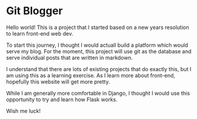 # Git Blogger

Hello world! This is a project that I started based on a new years resolution to learn front-end web dev.

To start this journey, I thought I would actuall build a platform which would serve my blog. For the moment, this project will use git as the database and serve individual posts that are written in markdown.

I understand that there are lots of existing projects that do exactly this, but I am using this as a learning exercise. As I learn more about front-end, hopefully this website will get more pretty.

While I am generally more comfortable in Django, I thought I would use this opportunity to try and learn how Flask works.

Wish me luck!
